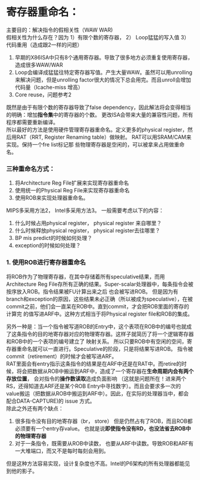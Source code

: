 # 寄存器重命名：    
主要目的：解决指令的假相关性（WAW WAR)    
假相关性为什么存在？因为 1）有限个数的寄存器， 2） Loop猛猛的写入值   3）代码重用（造成跟2一样的问题）   
1. 早期的X86ISA中只有8个通用寄存器。导致了很多地方必须重复使用寄存器，造成很多WAW/WAR  
2. Loop会编译成猛猛往特定寄存器写值。产生大量WAW。虽然可以用unrolling来解决问题，但是unrolling factor很大的情况下总会用完。而且unroll会增加代码量（Icache-miss 增高）  
3. Core reuse，问题参考2

既然是由于有限个数的寄存器导致了false dependency，因此解法将会变得相当的明确：增加**指令集**中的寄存器的个数。 更改ISA会带来大量的兼容性问题，所有程序都需要重新编译。   
所以最好的方法是使用硬件管理寄存器重命名。定义更多的physical register，然后用RAT（RRT, Register Renaming table）做映射。 RAT可以用SRAM/CAM来实现。保持一个fre list标记那
些物理寄存器是空闲的，可以被拿来占用做重命名。   
### 三种重命名方式：
1. 将Architecture Reg File扩展来实现寄存器重命名  
2. 使用统一的Physical Reg File来实现寄存器重命名  
3. 使用ROB来实现处理器重命名。  

MIPS多采用方法2， Intel多采用方法3。 一般需要考虑以下的内容：
1. 什么时候占用physical register， physical register 来自哪里？  
2. 什么时候释放physical register， physical register去往哪里？
3. BP mis predict的时候如何处理？    
4. exception的时候如何处理？

### 1. 使用ROB进行寄存器重命名
将ROB作为了物理寄存器，在其中存储着所有speculative结果，而用Architecture Reg File存所有正确的结果。Super-scalar处理器中，每条指令会被按序放入ROB。指令结果被FU计算出来之后
也会被写进ROB。 但是因为有branch和exception的原因，这些结果未必正确（所以被成为speculative），在被commit之前，他们会一直呆在ROB中。直到commit，才会把ROB里面的寄存的计算完
的值写进ARF中。这种方式相当于将Physical register file和ROB的集成。   

另外一种是：当一个指令被写道ROB的Entry中，这个表项在ROB中的编号也就成了这条指令的目的地寄存器对应的物理寄存器。这样子就简历了将一个逻辑寄存器和ROB中的一个表项的编号建立了
映射关系。 所以只要ROB中有空闲的空间，寄存器重命名就可以一直进行。Speculative的阶段，只是将结果写进ROB。 指令被commit（retirement）的时候才会被写进ARF。    
RAT里面会有entry指示这条指令的结果是在ARF中还是在RAT中。而retire的时候，将会把数据从ROB中搬运到ARF中，造成了一个寄存器在**生命周期内会有两个存放位置**， 会对指令的**操作数读取**造成负面影响
（这就是问题所在！进来两个RS，还得知道去ARF还是某个ROB Entry中寻找数字）。而且会要求多一次的value搬运（把数据从ROB中搬运到ARF中）。因此，在实际的处理器当中，都会配合DATA-CAPTURE)的
issue 方式。   
除此之外还有两个缺点：
1. 很多指令没有目的地寄存器（br， store） 但是仍然占有了ROB，而且ROB都必须要有一个entry存value。 也就是说**即使指令没有RD，也没法省去ROB中的物理寄存器**  
2. 对于一条指令，既需要从ROB中读数， 也要从ARF中读数。导致ROB和ARF有一大堆端口，而又不是每时每刻会用到。

但是这种方法容易实现，设计复杂度也不高。Intel的P6架构的所有处理器都能见到他的影子。  

